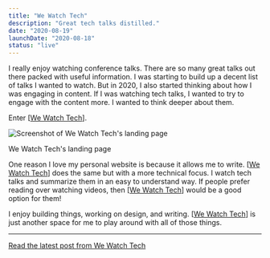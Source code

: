 ```yaml
---
title: "We Watch Tech"
description: "Great tech talks distilled."
date: "2020-08-19"
launchDate: "2020-08-18"
status: "live"
---
```


I really enjoy watching conference talks. There are so many great talks out there packed with useful information. I was starting to build up a decent list of talks I wanted to watch. But in 2020, I also started thinking about how I was engaging in content. If I was watching tech talks, I wanted to try to engage with the content more. I wanted to think deeper about them.

Enter [[We Watch Tech]].

![Screenshot of We Watch Tech's landing page](/assets/projects/we-watch-tech/landing-page.png)

<div class="text-xs text-center">We Watch Tech's landing page</div>

One reason I love my personal website is because it allows me to write. [[We Watch Tech]] does the same but with a more technical focus. I watch tech talks and summarize them in an easy to understand way. If people prefer reading over watching videos, then [[We Watch Tech]] would be a good option for them!

I enjoy building things, working on design, and writing. [[We Watch Tech]] is just another space for me to play around with all of those things.

---

<footer>

[Read the latest post from We Watch Tech](https://wewatch.tech)

</footer>

[//begin]: # "Autogenerated link references for markdown compatibility"
[We Watch Tech]: we-watch-tech "we-watch-tech"
[//end]: # "Autogenerated link references"
